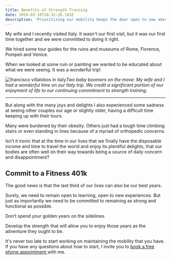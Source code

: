 ```yaml
---
title: Benefits of Strength Training
date: 2019-03-16T18:32:26.183Z
description: 'Prioritizing our mobility keeps the door open to new adventures. '
---
```

My wife and I recently visited Italy. It wasn't our first visit, but it was our first time together and we were committed to doing it right. 

We hired some tour guides for the ruins and museums of Rome, Florence, Pompeii and Venice. 

When we looked at some ruin or painting we wanted to be educated about what we were seeing. It was a wonderful trip!

![francisco villalobos in italy](/img/francisco-villalobos-italy-trip.png "francisco villallobos in italy")_Two baby boomers on the move: My wife and I had a wonderful time on our Italy trip. We credit a significant portion of our enjoyment of life to our continuing commitment to strength training._<hr>

But along with the many joys and delights I also experienced some sadness at seeing other couples our age or slightly older, having a difficult time keeping up with their tours. 

Many were burdened by their obesity. Others just had a tough time climbing stairs or even standing in lines because of a myriad of orthopedic concerns.

Isn’t it ironic that at the time in our lives that we finally have the disposable income and time to travel the world and enjoy its plentiful delights, that our bodies are often well on their way towards being a source of daily concern and disappointment?

## Commit to a Fitness 401k

The good news is that the last third of our lives can also be our best years. 

Surely, we need to remain open to learning, open to new experiences. But just as importantly we need to be committed to remaining as strong and functional as possible. 

Don’t spend your golden years on the sidelines. 

Develop the strength that will allow you to enjoy those years as the adventure they ought to be.

It's never too late to start working on maintaining the mobility that you have. If you have any questions about how to start, I invite you to [book a free phone appointment ](https://calendly.com/isfny/15min)with me.
